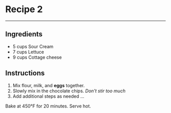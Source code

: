 # Recipe 2
---
## Ingredients
- 5 cups Sour Cream
- 7 cups Lettuce
- 9 cups Cottage cheese

## Instructions
1. Mix flour, milk, and **eggs** together.
2. Slowly mix in the chocolate chips. _Don't stir too much_
3. Add additional steps as needed ...

Bake at 450°F for 20 minutes. Serve hot.
